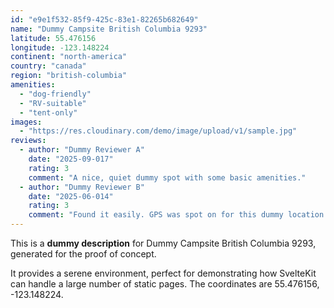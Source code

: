 ```yaml
---
id: "e9e1f532-85f9-425c-83e1-82265b682649"
name: "Dummy Campsite British Columbia 9293"
latitude: 55.476156
longitude: -123.148224
continent: "north-america"
country: "canada"
region: "british-columbia"
amenities:
  - "dog-friendly"
  - "RV-suitable"
  - "tent-only"
images:
  - "https://res.cloudinary.com/demo/image/upload/v1/sample.jpg"
reviews:
  - author: "Dummy Reviewer A"
    date: "2025-09-017"
    rating: 3
    comment: "A nice, quiet dummy spot with some basic amenities."
  - author: "Dummy Reviewer B"
    date: "2025-06-014"
    rating: 3
    comment: "Found it easily. GPS was spot on for this dummy location."
---
```


This is a **dummy description** for Dummy Campsite British Columbia 9293, generated for the proof of concept.

It provides a serene environment, perfect for demonstrating how SvelteKit can handle a large number of static pages. The coordinates are 55.476156, -123.148224.
